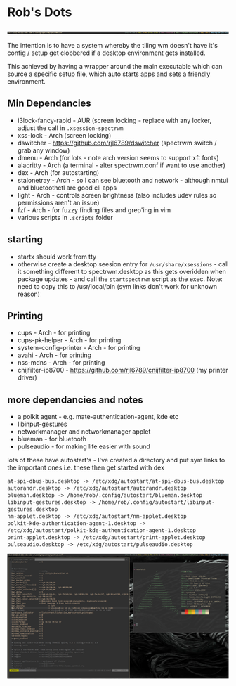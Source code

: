 # Rob's Dots

<img src=".dotimages/bar.png" width="860">

The intention is to have a system whereby the tiling wm doesn't have it's config / setup get clobbered if a desktop environment gets installed.

This achieved by having a wrapper around the main executable which can source a specific setup file, which auto starts apps and sets a friendly environment.

## Min Dependancies

- i3lock-fancy-rapid	- AUR (screen locking - replace with any locker, adjust the call in `.xsession-spectrwm`
- xss-lock    - Arch (screen locking)
- dswitcher   - https://github.com/rjl6789/dswitcher (spectrwm switch / grab any window)
- dmenu       - Arch (for lots - note arch version seems to support xft fonts)
- alacritty   - Arch (a terminal - alter spectrwm.conf if want to use another)
- dex         - Arch (for autostarting)
- stalonetray - Arch - so I can see bluetooth and network - although nmtui and bluetoothctl are good cli apps
- light       - Arch - controls screen brightness (also includes udev rules so permissions aren't an issue)
- fzf         - Arch - for fuzzy finding files and grep'ing in vim
- various scripts in `.scripts` folder

## starting
- startx should work from tty
- otherwise create a desktop seesion entry for `/usr/share/xsessions` - call it something different to spectrwm.desktop as this
gets overidden when package updates - and call the `startspectrwm` script as the exec.
Note: need to copy this to /usr/local/bin (sym links don't work for unknown reason)

## Printing
- cups			- Arch - for printing
- cups-pk-helper	- Arch - for printing
- system-config-printer	- Arch - for printing
- avahi			- Arch - for printing
- nss-mdns		- Arch - for printing
- cnijfilter-ip8700	- https://github.com/rjl6789/cnijfilter-ip8700 (my printer driver)

## more dependancies and notes
- a polkit agent - e.g. mate-authentication-agent, kde etc
- libinput-gestures
- networkmanager and networkmanager applet
- blueman - for bluetooth
- pulseaudio - for making life easier with sound

lots of these have autostart's - I've created a directory and put sym links to the important ones i.e. these then get started with dex
```
at-spi-dbus-bus.desktop -> /etc/xdg/autostart/at-spi-dbus-bus.desktop
autorandr.desktop -> /etc/xdg/autostart/autorandr.desktop
blueman.desktop -> /home/rob/.config/autostart/blueman.desktop
libinput-gestures.desktop -> /home/rob/.config/autostart/libinput-gestures.desktop
nm-applet.desktop -> /etc/xdg/autostart/nm-applet.desktop
polkit-kde-authentication-agent-1.desktop -> /etc/xdg/autostart/polkit-kde-authentication-agent-1.desktop
print-applet.desktop -> /etc/xdg/autostart/print-applet.desktop
pulseaudio.desktop -> /etc/xdg/autostart/pulseaudio.desktop
```
<img src=".dotimages/fullscreen.png" width="860">
